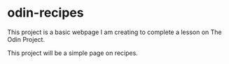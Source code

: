 # odin-recipes

This project is a basic webpage I am creating to complete
a lesson on The Odin Project.

This project will be a simple page on recipes.
